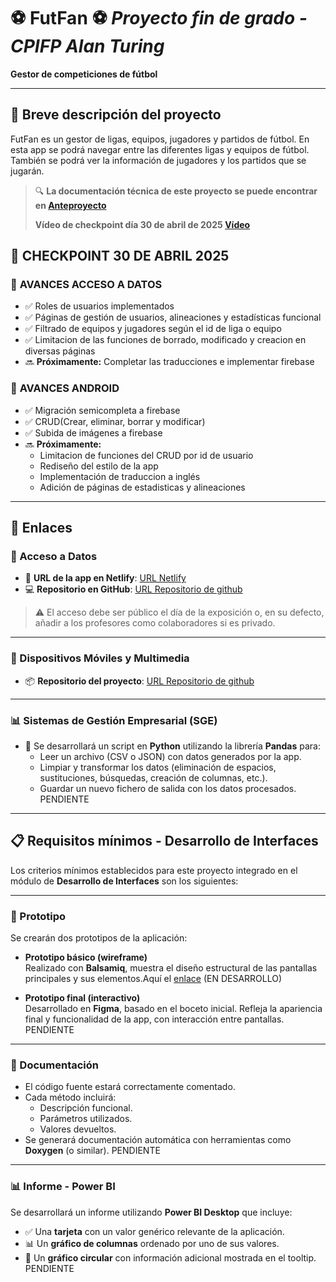 # ⚽ FutFan ⚽ *Proyecto fin de grado - CPIFP Alan Turing*

**Gestor de competiciones de fútbol** 

---

## 📌 Breve descripción del proyecto

FutFan es un gestor de ligas, equipos, jugadores y partidos de fútbol. 
En esta app se podrá navegar entre las diferentes ligas y equipos de fútbol.
También se podrá ver la información de jugadores y los partidos que se jugarán. 

> 🔍 **La documentación técnica de este proyecto se puede encontrar en [Anteproyecto](https://flowery-fenugreek-5f5.notion.site/1c492d3d1397805e924ed5688a8153c5?v=1c492d3d139780a3aa1f000c90f24a15)**
>
> **Vídeo de checkpoint día 30 de abril de 2025 [Vídeo](https://www.youtube.com/watch?v=nuMjh-ZyS9c)**

## 📝 **CHECKPOINT 30 DE ABRIL 2025**

### 🔄 **AVANCES ACCESO A DATOS**
* ✅ Roles de usuarios implementados
* ✅ Páginas de gestión de usuarios, alineaciones y estadísticas funcional
* ✅ Filtrado de equipos y jugadores según el id de liga o equipo
* ✅ Limitacion de las funciones de borrado, modificado y creacion en diversas páginas
* 🔜 **Próximamente:** Completar las traducciones e implementar firebase

### 📱 **AVANCES ANDROID**
* ✅ Migración semicompleta a firebase
* ✅ CRUD(Crear, eliminar, borrar y modificar)
* ✅ Subida de imágenes a firebase
* 🔜 **Próximamente:** 
  * Limitacion de funciones del CRUD por id de usuario
  * Rediseño del estilo de la app
  * Implementación de traduccion a inglés
  * Adición de páginas de estadisticas y alineaciones

---
## 🔗 Enlaces

### 📂 Acceso a Datos
- 🔗 **URL de la app en Netlify**: [URL Netlify](https://futmanager.netlify.app/) 
- 💻 **Repositorio en GitHub**: [URL Repositorio de github](https://github.com/AlonsoSMdV/FootballAdminApp) 

> ⚠️ El acceso debe ser público el día de la exposición o, en su defecto, añadir a los profesores como colaboradores si es privado.

---

### 📱 Dispositivos Móviles y Multimedia
- 📦 **Repositorio del proyecto**: [URL Repositorio de github](https://github.com/AlonsoSMdV/FootballCompsAndoridV2)

---

### 📊 Sistemas de Gestión Empresarial (SGE)
- 🐍 Se desarrollará un script en **Python** utilizando la librería **Pandas** para:
  - Leer un archivo (CSV o JSON) con datos generados por la app.
  - Limpiar y transformar los datos (eliminación de espacios, sustituciones, búsquedas, creación de columnas, etc.).
  - Guardar un nuevo fichero de salida con los datos procesados.
PENDIENTE

---

## 📋 Requisitos mínimos - Desarrollo de Interfaces

Los criterios mínimos establecidos para este proyecto integrado en el módulo de **Desarrollo de Interfaces** son los siguientes:

---

### 🧪 Prototipo

Se crearán dos prototipos de la aplicación:

- **Prototipo básico (wireframe)**  
  Realizado con **Balsamiq**, muestra el diseño estructural de las pantallas principales y sus elementos.Aquí el [enlace](https://balsamiq.cloud/spkmujg/pe385q) (EN DESARROLLO)

- **Prototipo final (interactivo)**  
  Desarrollado en **Figma**, basado en el boceto inicial. Refleja la apariencia final y funcionalidad de la app, con interacción entre pantallas.
PENDIENTE
---

### 📄 Documentación

- El código fuente estará correctamente comentado.
- Cada método incluirá:
  - Descripción funcional.
  - Parámetros utilizados.
  - Valores devueltos.
- Se generará documentación automática con herramientas como **Doxygen** (o similar).
PENDIENTE

---

### 📊 Informe - Power BI

Se desarrollará un informe utilizando **Power BI Desktop** que incluye:

- ✅ Una **tarjeta** con un valor genérico relevante de la aplicación.
- 📊 Un **gráfico de columnas** ordenado por uno de sus valores.
- 🥧 Un **gráfico circular** con información adicional mostrada en el tooltip.
PENDIENTE

